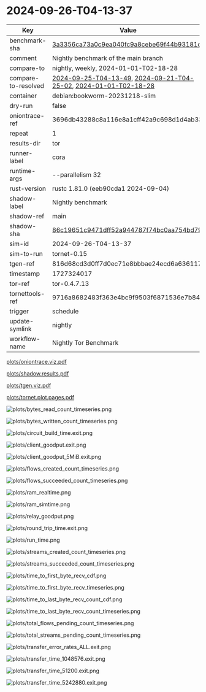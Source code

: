 # 2024-09-26-T04-13-37

| Key | Value |
|-----|-------|
| benchmark-sha | [3a3356ca73a0c9ea040fc9a8cebe69f44b93181c](https://github.com/shadow/benchmark/commit/3a3356ca73a0c9ea040fc9a8cebe69f44b93181c) |
| comment | Nightly benchmark of the main branch |
| compare-to | nightly, weekly, 2024-01-01-T02-18-28 |
| compare-to-resolved | [2024-09-25-T04-13-49](/tor/2024-09-25-T04-13-49/README.md), [2024-09-21-T04-25-02](/tor/2024-09-21-T04-25-02/README.md), [2024-01-01-T02-18-28](/tor/2024-01-01-T02-18-28/README.md) |
| container | debian:bookworm-20231218-slim |
| dry-run | false |
| oniontrace-ref | 3696db43288c8a116e8a1cff42a9c698d1d4ab33 |
| repeat | 1 |
| results-dir | tor |
| runner-label | cora |
| runtime-args | --parallelism 32 |
| rust-version | rustc 1.81.0 (eeb90cda1 2024-09-04) |
| shadow-label | Nightly benchmark |
| shadow-ref | main |
| shadow-sha | [86c19651c9471dff52a944787f74bc0aa754bd79](https://github.com/shadow/shadow/commit/86c19651c9471dff52a944787f74bc0aa754bd79) |
| sim-id | 2024-09-26-T04-13-37 |
| sim-to-run | tornet-0.15 |
| tgen-ref | 816d68cd3d0ff7d0ec71e8bbbae24ecd6a636117 |
| timestamp | 1727324017 |
| tor-ref | tor-0.4.7.13 |
| tornettools-ref | 9716a8682483f363e4bc9f9503f6871536e7b846 |
| trigger | schedule |
| update-symlink | nightly |
| workflow-name | Nightly Tor Benchmark |

[plots/oniontrace.viz.pdf](plots/oniontrace.viz.pdf)

[plots/shadow.results.pdf](plots/shadow.results.pdf)

[plots/tgen.viz.pdf](plots/tgen.viz.pdf)

[plots/tornet.plot.pages.pdf](plots/tornet.plot.pages.pdf)

![plots/bytes_read_count_timeseries.png](plots/bytes_read_count_timeseries.png)

![plots/bytes_written_count_timeseries.png](plots/bytes_written_count_timeseries.png)

![plots/circuit_build_time.exit.png](plots/circuit_build_time.exit.png)

![plots/client_goodput.exit.png](plots/client_goodput.exit.png)

![plots/client_goodput_5MiB.exit.png](plots/client_goodput_5MiB.exit.png)

![plots/flows_created_count_timeseries.png](plots/flows_created_count_timeseries.png)

![plots/flows_succeeded_count_timeseries.png](plots/flows_succeeded_count_timeseries.png)

![plots/ram_realtime.png](plots/ram_realtime.png)

![plots/ram_simtime.png](plots/ram_simtime.png)

![plots/relay_goodput.png](plots/relay_goodput.png)

![plots/round_trip_time.exit.png](plots/round_trip_time.exit.png)

![plots/run_time.png](plots/run_time.png)

![plots/streams_created_count_timeseries.png](plots/streams_created_count_timeseries.png)

![plots/streams_succeeded_count_timeseries.png](plots/streams_succeeded_count_timeseries.png)

![plots/time_to_first_byte_recv_cdf.png](plots/time_to_first_byte_recv_cdf.png)

![plots/time_to_first_byte_recv_timeseries.png](plots/time_to_first_byte_recv_timeseries.png)

![plots/time_to_last_byte_recv_count_cdf.png](plots/time_to_last_byte_recv_count_cdf.png)

![plots/time_to_last_byte_recv_count_timeseries.png](plots/time_to_last_byte_recv_count_timeseries.png)

![plots/total_flows_pending_count_timeseries.png](plots/total_flows_pending_count_timeseries.png)

![plots/total_streams_pending_count_timeseries.png](plots/total_streams_pending_count_timeseries.png)

![plots/transfer_error_rates_ALL.exit.png](plots/transfer_error_rates_ALL.exit.png)

![plots/transfer_time_1048576.exit.png](plots/transfer_time_1048576.exit.png)

![plots/transfer_time_51200.exit.png](plots/transfer_time_51200.exit.png)

![plots/transfer_time_5242880.exit.png](plots/transfer_time_5242880.exit.png)
